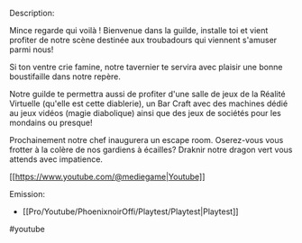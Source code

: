 Description:

Mince regarde qui voilà ! Bienvenue dans la guilde, installe toi et vient profiter de notre scène destinée aux troubadours qui viennent s'amuser parmi nous! 

Si ton ventre crie famine, notre tavernier te servira avec plaisir une bonne boustifaille dans notre repère.

Notre guilde te permettra aussi de profiter d'une salle de jeux de la Réalité Virtuelle (qu'elle est cette diablerie), un Bar Craft avec des machines dédié au jeux vidéos (magie diabolique) ainsi que des jeux de sociétés pour les mondains ou presque!

Prochainement notre chef inaugurera un escape room. Oserez-vous vous frotter à la colère de nos gardiens à écailles? Draknir notre dragon vert vous attends avec impatience.


[[https://www.youtube.com/@mediegame|Youtube]]

Emission:
- [[Pro/Youtube/PhoenixnoirOffi/Playtest/Playtest|Playtest]]



#youtube